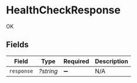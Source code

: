 # HealthCheckResponse

OK


## Fields

| Field              | Type               | Required           | Description        |
| ------------------ | ------------------ | ------------------ | ------------------ |
| `response`         | *?string*          | :heavy_minus_sign: | N/A                |